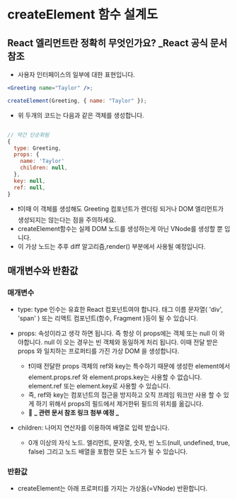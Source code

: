 # createElement 함수 설계도

## React 엘리먼트란 정확히 무엇인가요? \_React 공식 문서 참조

- 사용자 인터페이스의 일부에 대한 표현입니다.

```jsx
<Greeting name="Taylor" />;

createElement(Greeting, { name: "Taylor" });
```

- 위 두개의 코드는 다음과 같은 객체를 생성합니다.

```javascript

// 약간 단순화됨
{
  type: Greeting,
  props: {
    name: 'Taylor'
    children: null,
  },
  key: null,
  ref: null,
}
```

- ❗️이때 이 객체를 생성해도 Greeting 컴포넌트가 렌더링 되거나 DOM 엘리먼트가 생성되지는 않는다는 점을 주의하세요.
- createElement함수는 실제 DOM 노드를 생성하는게 아닌 VNode를 생성할 뿐 입니다.
- 이 가상 노드는 추후 diff 알고리즘,render() 부분에서 사용될 예정입니다.

## 매개변수와 반환값

### 매개변수

- type: type 인수는 유효한 React 컴포넌트여야 합니다. 태그 이름 문자열( 'div', 'span' ) 또는 리액트 컴포넌트(함수, Fragment )등이 될 수 있습니다.

- props: 속성이라고 생각 하면 됩니다. 즉 항상 이 props에는 객체 또는 null 이 와야합니다. null 이 오는 경우는 빈 객체와 동일하게 처리 됩니다. 이때 전달 받은 props 와 일치하는 프로퍼티를 가진 가상 DOM 을 생성합니다.

  - ❗️이때 전달한 props 객체의 ref와 key는 특수하기 때문에 생성한 element에서 element.props.ref 와 element.props.key는 사용할 수 없습니다. element.ref 또는 element.key로 사용할 수 있습니다.
  - 즉, ref와 key는 컴포넌트의 접근을 방지하고 오직 프레임 워크만 사용 할 수 있게 하기 위해서 props의 필드에서 제거한뒤 필드의 위치를 옮깁니다.
  - 🔗 **_ 관련 문서 참조 링크 첨부 예정 _**

- children: 나머지 연산자를 이용하여 배열로 입력 받습니다.
  - 0개 이상의 자식 노드. 엘리먼트, 문자열, 숫자, 빈 노드(null, undefined, true, false) 그리고 노드 배열을 포함한 모든 노드가 될 수 있습니다.

### 반환값

- createElement는 아래 프로퍼티를 가지는 가상돔(=VNode) 반환합니다.
